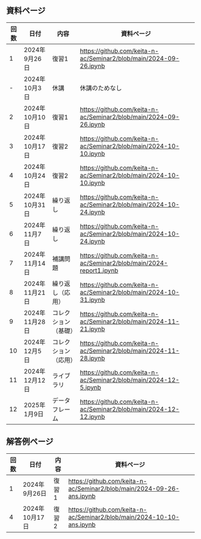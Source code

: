 ## 資料ページ
| 回数 | 日付         | 内容 | 資料ページ | 
|---|------------|------|---| 
| 1 | 2024年9月26日 | 復習1 | https://github.com/keita-n-ac/Seminar2/blob/main/2024-09-26.ipynb | 
| - | 2024年10月3日 | 休講 | 休講のためなし | 
| 2 | 2024年10月10日 | 復習1 | https://github.com/keita-n-ac/Seminar2/blob/main/2024-09-26.ipynb | 
| 3 | 2024年10月17日 | 復習2 | https://github.com/keita-n-ac/Seminar2/blob/main/2024-10-10.ipynb | 
| 4 | 2024年10月24日 | 復習2 | https://github.com/keita-n-ac/Seminar2/blob/main/2024-10-10.ipynb | 
| 5 | 2024年10月31日 | 繰り返し | https://github.com/keita-n-ac/Seminar2/blob/main/2024-10-24.ipynb | 
| 6 | 2024年11月7日 | 繰り返し | https://github.com/keita-n-ac/Seminar2/blob/main/2024-10-24.ipynb | 
| 7 | 2024年11月14日 | 補講問題 | https://github.com/keita-n-ac/Seminar2/blob/main/2024-report1.ipynb | 
| 8 | 2024年11月21日 | 繰り返し（応用） | https://github.com/keita-n-ac/Seminar2/blob/main/2024-10-31.ipynb   | 
| 9 | 2024年11月28日 | コレクション（基礎） | https://github.com/keita-n-ac/Seminar2/blob/main/2024-11-21.ipynb | 
| 10 | 2024年12月5日 | コレクション（応用） | https://github.com/keita-n-ac/Seminar2/blob/main/2024-11-28.ipynb | 
| 11 | 2024年12月12日 | ライブラリ | https://github.com/keita-n-ac/Seminar2/blob/main/2024-12-5.ipynb | 
| 12 | 2025年1月9日 | データフレーム | https://github.com/keita-n-ac/Seminar2/blob/main/2024-12-12.ipynb | 

## 解答例ページ
| 回数 | 日付         | 内容 | 資料ページ | 
|---|------------|------|---| 
| 1 | 2024年9月26日 | 復習1 | https://github.com/keita-n-ac/Seminar2/blob/main/2024-09-26-ans.ipynb | 
| 4 | 2024年10月17日 | 復習2 | https://github.com/keita-n-ac/Seminar2/blob/main/2024-10-10-ans.ipynb | 
